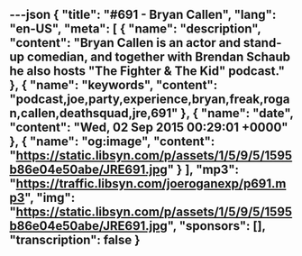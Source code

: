 ---json
{
  "title": "#691 - Bryan Callen",
  "lang": "en-US",
  "meta": [
    {
      "name": "description",
      "content": "Bryan Callen is an actor and stand-up comedian, and together with Brendan Schaub he also hosts \"The Fighter & The Kid\" podcast."
    },
    {
      "name": "keywords",
      "content": "podcast,joe,party,experience,bryan,freak,rogan,callen,deathsquad,jre,691"
    },
    {
      "name": "date",
      "content": "Wed, 02 Sep 2015 00:29:01 +0000"
    },
    {
      "name": "og:image",
      "content": "https://static.libsyn.com/p/assets/1/5/9/5/1595b86e04e50abe/JRE691.jpg"
    }
  ],
  "mp3": "https://traffic.libsyn.com/joeroganexp/p691.mp3",
  "img": "https://static.libsyn.com/p/assets/1/5/9/5/1595b86e04e50abe/JRE691.jpg",
  "sponsors": [],
  "transcription": false
}
---
<episode-header />

<timemark seconds="0" />

<transcribe-call-to-action />

<episode-footer />